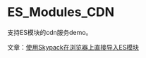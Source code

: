 # ES_Modules_CDN
支持ES模块的cdn服务demo。

文章：[使用Skypack在浏览器上直接导入ES模块](https://juejin.cn/post/7094508128401621005)
